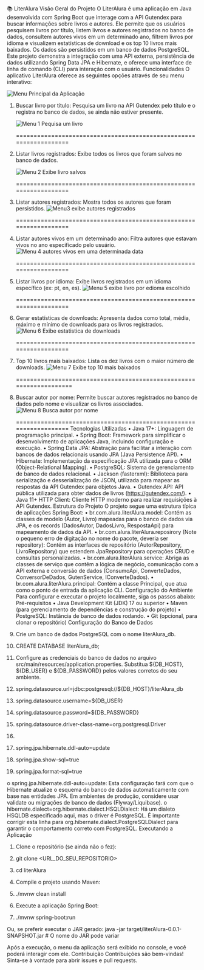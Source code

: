 📚 LiterAlura
Visão Geral do Projeto
O LiterAlura é uma aplicação em Java desenvolvida com Spring Boot que interage com a API Gutendex para buscar informações sobre livros e autores. Ele permite que os usuários pesquisem livros por título, listem livros e autores registrados no banco de dados, consultem autores vivos em um determinado ano, filtrem livros por idioma e visualizem estatísticas de download e os top 10 livros mais baixados. Os dados são persistidos em um banco de dados PostgreSQL.
Este projeto demonstra a integração com uma API externa, persistência de dados utilizando Spring Data JPA e Hibernate, e oferece uma interface de linha de comando (CLI) para interação com o usuário.
Funcionalidades
O aplicativo LiterAlura oferece as seguintes opções através de seu menu interativo:

![Menu Principal da Aplicação](https://github.com/Evertonferrg/liter_alura_challenger_java/blob/main/literAlura/image/menu.png)
1.	Buscar livro por título: Pesquisa um livro na API Gutendex pelo título e o registra no banco de dados, se ainda não estiver presente.
   
    ![Menu 1 Pequisa um livro](https://github.com/Evertonferrg/liter_alura_challenger_java/blob/main/literAlura/image/opcao1.png)
 
	==================================================================
2.	Listar livros registrados: Exibe todos os livros que foram salvos no banco de dados.
	
    ![Menu 2 Exibe livro salvos](https://github.com/Evertonferrg/liter_alura_challenger_java/blob/main/literAlura/image/opcao2.png)
  
    ==================================================================
3.	Listar autores registrados: Mostra todos os autores que foram persistidos.
	  ![Menu3 exibe autores registrados](https://github.com/Evertonferrg/liter_alura_challenger_java/blob/main/literAlura/image/opcao3.png)

  	 ==================================================================
4.	Listar autores vivos em um determinado ano: Filtra autores que estavam vivos no ano especificado pelo usuário.
	  ![Menu 4 autores vivos em uma determinada data](https://github.com/Evertonferrg/liter_alura_challenger_java/blob/main/literAlura/image/opcao4.png)

    ==================================================================
5.	Listar livros por idioma: Exibe livros registrados em um idioma específico (ex: pt, en, es).
	  ![Menu 5 exibe livro por edioma escolhido](https://github.com/Evertonferrg/liter_alura_challenger_java/blob/main/literAlura/image/opcao5.png)
   
	==================================================================
6.	Gerar estatísticas de downloads: Apresenta dados como total, média, máximo e mínimo de downloads para os livros registrados.
    ![Menu 6 Exibe estatistica de downloads](https://github.com/Evertonferrg/liter_alura_challenger_java/blob/main/literAlura/image/opcao6.png)

    ==================================================================
   
7.	Top 10 livros mais baixados: Lista os dez livros com o maior número de downloads.
  	![Menu 7 Exibe top 10 mais baixados ](https://github.com/Evertonferrg/liter_alura_challenger_java/blob/main/literAlura/image/opcao7.png)

  	===================================================================
8.	Buscar autor por nome: Permite buscar autores registrados no banco de dados pelo nome e visualizar os livros associados.
	![Menu 8 Busca autor por nome](https://github.com/Evertonferrg/liter_alura_challenger_java/blob/main/literAlura/image/opcao%208.png)

    ==================================================================
Tecnologias Utilizadas
•	Java 17+: Linguagem de programação principal.
•	Spring Boot: Framework para simplificar o desenvolvimento de aplicações Java, incluindo configuração e execução.
•	Spring Data JPA: Abstração para facilitar a interação com bancos de dados relacionais usando JPA (Java Persistence API).
•	Hibernate: Implementação da especificação JPA utilizada para o ORM (Object-Relational Mapping).
•	PostgreSQL: Sistema de gerenciamento de banco de dados relacional.
•	Jackson (fasterxml): Biblioteca para serialização e desserialização de JSON, utilizada para mapear as respostas da API Gutendex para objetos Java.
•	Gutendex API: API pública utilizada para obter dados de livros (https://gutendex.com/).
•	Java 11+ HTTP Client: Cliente HTTP moderno para realizar requisições à API Gutendex.
Estrutura do Projeto
O projeto segue uma estrutura típica de aplicações Spring Boot:
•	br.com.alura.literAlura.model: Contém as classes de modelo (Autor, Livro) mapeadas para o banco de dados via JPA, e os records (DadosAutor, DadosLivro, RespostaApi) para mapeamento de dados da API.
•	br.com.alura.literAlura.reposirory (Note o pequeno erro de digitação no nome do pacote, deveria ser repository): Contém as interfaces de repositório (AutorRepository, LivroRepository) que estendem JpaRepository para operações CRUD e consultas personalizadas.
•	br.com.alura.literAlura.service: Abriga as classes de serviço que contêm a lógica de negócio, comunicação com a API externa e conversão de dados (ConsumoApi, ConverteDados, ConversorDeDados, GutenService, IConverteDados).
•	br.com.alura.literAlura.principal: Contém a classe Principal, que atua como o ponto de entrada da aplicação CLI.
Configuração do Ambiente
Para configurar e executar o projeto localmente, siga os passos abaixo:
Pré-requisitos
•	Java Development Kit (JDK) 17 ou superior
•	Maven (para gerenciamento de dependências e construção do projeto)
•	PostgreSQL: Instância de banco de dados rodando.
•	Git (opcional, para clonar o repositório)
Configuração do Banco de Dados
1.	Crie um banco de dados PostgreSQL com o nome literAlura_db.
2.	CREATE DATABASE literAlura_db;

3.	Configure as credenciais do banco de dados no arquivo src/main/resources/application.properties. Substitua ${DB_HOST}, ${DB_USER} e ${DB_PASSWORD} pelos valores corretos do seu ambiente.
4.	spring.datasource.url=jdbc:postgresql://${DB_HOST}/literAlura_db
5.	spring.datasource.username=${DB_USER}
6.	spring.datasource.password=${DB_PASSWORD}
7.	spring.datasource.driver-class-name=org.postgresql.Driver
8.	
9.	spring.jpa.hibernate.ddl-auto=update
10.	spring.jpa.show-sql=true
11.	spring.jpa.format-sql=true

o	spring.jpa.hibernate.ddl-auto=update: Esta configuração fará com que o Hibernate atualize o esquema do banco de dados automaticamente com base nas entidades JPA. Em ambientes de produção, considere usar validate ou migrações de banco de dados (Flyway/Liquibase).
o	hibernate.dialect=org.hibernate.dialect.HSQLDialect: Há um dialeto HSQLDB especificado aqui, mas o driver é PostgreSQL. É importante corrigir esta linha para org.hibernate.dialect.PostgreSQLDialect para garantir o comportamento correto com PostgreSQL.
Executando a Aplicação
1.	Clone o repositório (se ainda não o fez):
2.	git clone <URL_DO_SEU_REPOSITORIO>
3.	cd literAlura

4.	Compile o projeto usando Maven:
5.	./mvnw clean install

6.	Execute a aplicação Spring Boot:
7.	./mvnw spring-boot:run

Ou, se preferir executar o JAR gerado:
java -jar target/literAlura-0.0.1-SNAPSHOT.jar # O nome do JAR pode variar

Após a execução, o menu da aplicação será exibido no console, e você poderá interagir com ele.
Contribuição
Contribuições são bem-vindas! Sinta-se à vontade para abrir issues e pull requests.

